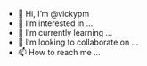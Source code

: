 - 👋 Hi, I’m @vickypm
- 👀 I’m interested in ...
- 🌱 I’m currently learning ...
- 💞️ I’m looking to collaborate on ...
- 📫 How to reach me ...

<!---
vickypm/vickypm is a ✨ special ✨ repository because its `README.md` (this file) appears on your GitHub profile.
You can click the Preview link to take a look at your changes.
--->
